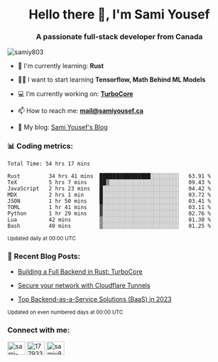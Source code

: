 <h1 align="center">Hello there 👋, I'm Sami Yousef</h1>
<h3 align="center">A passionate full-stack developer from Canada</h3>

<p align="left"> <img src="https://komarev.com/ghpvc/?username=samiy803&label=Profile%20views&color=0e75b6&style=flat" alt="samiy803" /> </p>

- 🌱 I'm currently learning: **Rust**

- 👨‍💻 I want to start learning **Tensorflow, Math Behind ML Models**

- 💻 I’m currently working on: **[TurboCore](https://github.com/samiy803/TurboCore)**

- 📫 How to reach me: **mail@samiyousef.ca**

- 📝 My blog: [Sami Yousef's Blog](https://blog.samiyousef.ca)

<h3 align="left">📊 Coding metrics:</h3>
<!--START_SECTION:waka-->

```text
Total Time: 54 hrs 17 mins

Rust         34 hrs 41 mins  ████████████████░░░░░░░░░   63.91 %
TeX          5 hrs 7 mins    ██▒░░░░░░░░░░░░░░░░░░░░░░   09.43 %
JavaScript   2 hrs 23 mins   █░░░░░░░░░░░░░░░░░░░░░░░░   04.42 %
MDX          2 hrs 1 min     █░░░░░░░░░░░░░░░░░░░░░░░░   03.72 %
JSON         1 hr 50 mins    █░░░░░░░░░░░░░░░░░░░░░░░░   03.41 %
TOML         1 hr 41 mins    ▓░░░░░░░░░░░░░░░░░░░░░░░░   03.11 %
Python       1 hr 29 mins    ▓░░░░░░░░░░░░░░░░░░░░░░░░   02.76 %
Lua          42 mins         ▒░░░░░░░░░░░░░░░░░░░░░░░░   01.30 %
Bash         40 mins         ▒░░░░░░░░░░░░░░░░░░░░░░░░   01.25 %
```

<!--END_SECTION:waka-->
<sup>Updated daily at 00:00 UTC</sup>

<h3 align="left">📝 Recent Blog Posts:</h3>

<!-- BLOG-POST-LIST:START -->
- [Building a Full Backend in Rust: TurboCore](https://blog.samiyousef.ca/building-a-full-backend-in-rust-turbocore/)

- [Secure your network with Cloudflare Tunnels](https://blog.samiyousef.ca/secure-your-network-with-cloudflare-tunnels/)

- [Top Backend-as-a-Service Solutions &lpar;BaaS&rpar; in 2023](https://blog.samiyousef.ca/comparing-backend-as-a-service-solutions-a-complete-guide/)
<!-- BLOG-POST-LIST:END -->
<sup>Updated on even numbered days at 00:00 UTC</sup>

<h3 align="left">Connect with me:</h3>
<p align="left">
<a href="https://linkedin.com/in/sami-yousef" target="blank"><img align="center" src="https://raw.githubusercontent.com/rahuldkjain/github-profile-readme-generator/master/src/images/icons/Social/linked-in-alt.svg" alt="sami-yousef" height="30" width="40" /></a>
<a href="https://stackoverflow.com/users/17793354" target="blank"><img align="center" src="https://raw.githubusercontent.com/rahuldkjain/github-profile-readme-generator/master/src/images/icons/Social/stack-overflow.svg" alt="17793354" height="30" width="40" /></a>
<a href="https://www.leetcode.com/samiy8030" target="blank"><img align="center" src="https://raw.githubusercontent.com/rahuldkjain/github-profile-readme-generator/master/src/images/icons/Social/leet-code.svg" alt="samiy8030" height="30" width="40" /></a>
</p>
